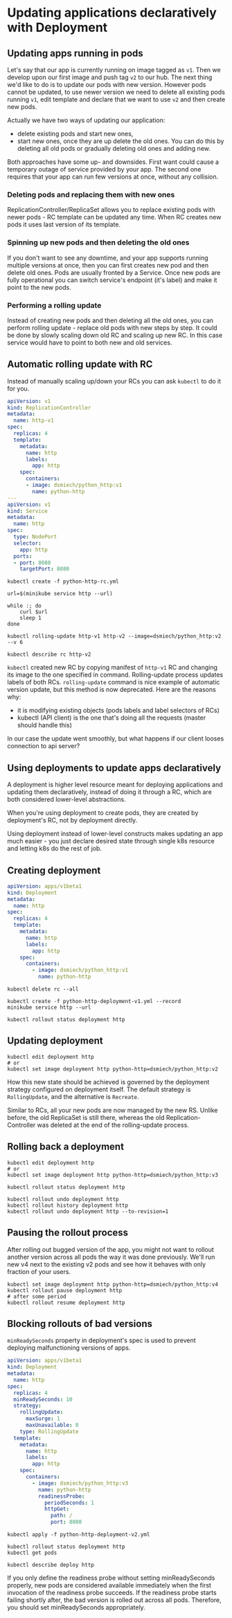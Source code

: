 # Updating applications declaratively with Deployment

## Updating apps running in pods

Let's say that our app is currently running on image tagged as `v1`. Then we develop upon our first image and push tag `v2` to our hub. The next thing we'd like to do is to update our pods with new version. However pods cannot be updated, to use newer version we need to delete all existing pods running `v1`, edit template and declare that we want to use `v2` and then create new pods.

Actually we have two ways of updating our application:
* delete existing pods and start new ones,
* start new ones, once they are up delete the old ones. You can do this by deleting all old pods or gradually deleting old ones and adding new.

Both approaches have some up- and downsides. First want could cause a temporary outage of service provided by your app. The second one requires that your app can run few versions at once, without any collision.

### Deleting pods and replacing them with new ones

ReplicationController/ReplicaSet allows you to replace existing pods with newer pods - RC template can be updated any time. When RC creates new pods it uses last version of its template.

### Spinning up new pods and then deleting the old ones

If you don't want to see any downtime, and your app supports running multiple versions at once, then you can first creates new pod and then delete old ones.
Pods are usually fronted by a Service. Once new pods are fully operational you can switch service's endpoint (it's label) and make it point to the new pods.


### Performing a rolling update

Instead of creating new pods and then deleting all the old ones, you can perform rolling update - replace old pods with new steps by step. It could be done by slowly scaling down old RC and scaling up new RC. In this case service would have to point to both new and old services.


## Automatic rolling update with RC

Instead of manually scaling up/down your RCs you can ask `kubectl` to do it for you.

```yaml
apiVersion: v1
kind: ReplicationController
metadata:
  name: http-v1
spec:
  replicas: 4
  template:
    metadata:
      name: http
      labels:
        app: http
    spec:
      containers:
      - image: dsmiech/python_http:v1
        name: python-http
---
apiVersion: v1
kind: Service
metadata:
  name: http
spec:
  type: NodePort
  selector:
    app: http
  ports:
  - port: 8080
    targetPort: 8080
```

```shell
kubectl create -f python-http-rc.yml

url=$(minikube service http --url)

while :; do
    curl $url
    sleep 1
done

kubectl rolling-update http-v1 http-v2 --image=dsmiech/python_http:v2 --v 6

kubectl describe rc http-v2
```

`kubectl` created new RC by copying manifest of `http-v1` RC and changing its image to the one specified in command. Rolling-update process updates labels of both RCs.
`rolling-update` command is nice example of automatic version update, but this method is now deprecated. Here are the reasons why:
* it is modifying existing objects (pods labels and label selectors of RCs)
* kubectl (API client) is the one that's doing all the requests (master should handle this)

In our case the update went smoothly, but what happens if our client looses connection to api server?

## Using deployments to update apps declaratively

A deployment is higher level resource meant for deploying applications and updating them declaratively, instead of doing it through a RC, which are both considered lower-level abstractions.

When you're using deployment to create pods, they are created by deployment's RC, not by deployment directly.

Using deployment instead of lower-level constructs makes updating an app much easier - you just declare desired state through single k8s resource and letting k8s do the rest of job.

## Creating deployment

```yaml
apiVersion: apps/v1beta1
kind: Deployment
metadata:
  name: http
spec:
  replicas: 4
  template:
    metadata:
      name: http
      labels:
        app: http
    spec:
      containers:
        - image: dsmiech/python_http:v1
          name: python-http
```

```shell
kubectl delete rc --all

kubectl create -f python-http-deployment-v1.yml --record
minikube service http --url

kubectl rollout status deployment http
```

## Updating deployment

```shell
kubectl edit deployment http
# or
kubectl set image deployment http python-http=dsmiech/python_http:v2
```

How this new state should be achieved is governed by the deployment strategy configured on deployment itself. The default strategy is `RollingUpdate`, and the alternative is `Recreate`.

Similar to RCs, all your new pods are now managed by the new RS. Unlike before, the old ReplicaSet is still there, whereas the old Replication-Controller was deleted at the end of the rolling-update process.

## Rolling back a deployment

```shell
kubectl edit deployment http
# or
kubectl set image deployment http python-http=dsmiech/python_http:v3

kubectl rollout status deployment http

kubectl rollout undo deployment http
kubectl rollout history deployment http
kubectl rollout undo deployment http --to-revision=1
```

## Pausing the rollout process

After rolling out bugged version of the app, you might not want to rollout another version across all pods the way it was done previously. We'll run new v4 next to the existing v2 pods and see how it behaves with only fraction of your users.

```shell
kubectl set image deployment http python-http=dsmiech/python_http:v4
kubectl rollout pause deployment http
# after some period
kubectl rollout resume deployment http
```

## Blocking rollouts of bad versions

`minReadySeconds` property in deployment's spec is used to prevent deploying malfunctioning versions of apps.

```yaml
apiVersion: apps/v1beta1
kind: Deployment
metadata:
  name: http
spec:
  replicas: 4
  minReadySeconds: 10
  strategy:
    rollingUpdate:
      maxSurge: 1
      maxUnavailable: 0
    type: RollingUpdate
  template:
    metadata:
      name: http
      labels:
        app: http
    spec:
      containers:
        - image: dsmiech/python_http:v3
          name: python-http
          readinessProbe:
            periodSeconds: 1
            httpGet:
              path: /
              port: 8080
```

```shell
kubectl apply -f python-http-deployment-v2.yml

kubectl rollout status deployment http
kubectl get pods

kubectl describe deploy http
```

If you only define the readiness probe without setting minReadySeconds properly, new pods are considered available immediately when the first invocation of the readiness probe succeeds. If the readiness probe starts failing shortly after, the bad version is rolled out across all pods. Therefore, you should set minReadySeconds appropriately.
